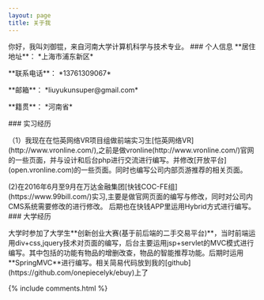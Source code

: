 ```yaml
---
layout: page
title: 关于我 
---
```


<p>
	你好，我叫刘御锟，来自河南大学计算机科学与技术专业。
### 个人信息
**居住地址**： *上海市浦东新区*
<p>
**联系电话**： *13761309067*
<p>
**邮箱**： *liuyukunsuper@gmail.com*
<p>
**籍贯**： *河南省*
<p>
### 实习经历
<p>
	（1）我现在在恺英网络VR项目组做前端实习生[恺英网络VR](http://www.vronline.com/),之前是做vronline(http://www.vronline.com/)官网的一些页面，并与设计和后台php进行交流进行编写。并修改[开放平台](open.vronline.com)的一些页面。同时也编写公司内部页游推荐的相关页面。
</p>
<p>
	(2)在2016年6月至9月在万达金融集团[快钱COC-FE组](https://www.99bill.com/)实习,主要是做官网页面的编写与修改，同时对公司内CMS系统需要修改的进行修改。
	后期也在快钱APP里运用Hybrid方式进行编写。
### 大学经历
<p>
	大学时参加了大学生**创新创业大赛(基于前后端的二手交易平台)**，当时前端运用div+css,jquery技术对页面的编写，后台主要运用jsp+servlet的MVC模式进行编写。其中包括的功能有物品的增删改查，物品的智能推荐功能。后期时运用**SpringMVC**进行编写。相关简易代码放到我的[github](https://github.com/onepiecelyk/ebuy)上了
</p>

{% include comments.html %}



